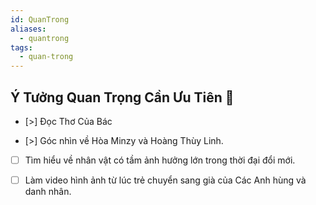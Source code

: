 ```yaml
---
id: QuanTrong
aliases:
  - quantrong
tags:
  - quan-trong
---
```


## Ý Tưởng Quan Trọng Cần Ưu Tiên 🔴

- [>] Đọc Thơ Của Bác

- [>] Góc nhìn về Hòa Minzy và Hoàng Thùy Linh.

- [ ] Tìm hiểu về nhân vật có tầm ảnh hưởng lớn trong thời đại đổi mới. 

- [ ] Làm video hình ảnh từ lúc trẻ chuyển sang già của Các Anh hùng và danh nhân.



